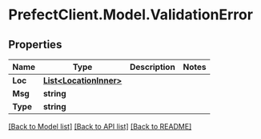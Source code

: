 # PrefectClient.Model.ValidationError

## Properties

Name | Type | Description | Notes
------------ | ------------- | ------------- | -------------
**Loc** | [**List&lt;LocationInner&gt;**](LocationInner.md) |  | 
**Msg** | **string** |  | 
**Type** | **string** |  | 

[[Back to Model list]](../README.md#documentation-for-models) [[Back to API list]](../README.md#documentation-for-api-endpoints) [[Back to README]](../README.md)

